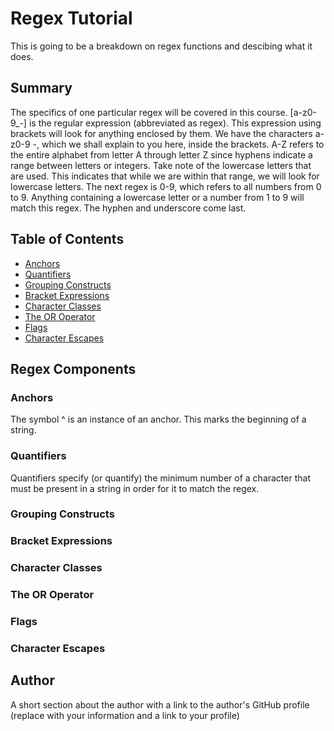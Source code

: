 # Regex Tutorial

This is going to be a breakdown on regex functions and descibing what it does.
## Summary

The specifics of one particular regex will be covered in this course. [a-z0-9_-] is the regular expression (abbreviated as regex). This expression using brackets will look for anything enclosed by them. We have the characters a-z0-9 -, which we shall explain to you here, inside the brackets. A-Z refers to the entire alphabet from letter A through letter Z since hyphens indicate a range between letters or integers. Take note of the lowercase letters that are used. This indicates that while we are within that range, we will look for lowercase letters. The next regex is 0-9, which refers to all numbers from 0 to 9. Anything containing a lowercase letter or a number from 1 to 9 will match this regex. The hyphen and underscore come last.

## Table of Contents

- [Anchors](#anchors)
- [Quantifiers](#quantifiers)
- [Grouping Constructs](#grouping-constructs)
- [Bracket Expressions](#bracket-expressions)
- [Character Classes](#character-classes)
- [The OR Operator](#the-or-operator)
- [Flags](#flags)
- [Character Escapes](#character-escapes)

## Regex Components

### Anchors
The symbol ^ is an instance of an anchor. This marks the beginning of a string.
### Quantifiers
Quantifiers specify (or quantify) the minimum number of a character that must be present in a string in order for it to match the regex.
### Grouping Constructs

### Bracket Expressions

### Character Classes

### The OR Operator

### Flags

### Character Escapes

## Author

A short section about the author with a link to the author's GitHub profile (replace with your information and a link to your profile)
